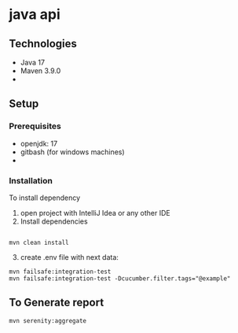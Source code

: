 # java api

## Technologies

* Java 17
* Maven 3.9.0
*

## Setup

### Prerequisites

- openjdk: 17
- gitbash (for windows machines)
- 
### Installation
To install dependency

1) open project with IntelliJ Idea or any other IDE
2) Install dependencies

```shell

mvn clean install
```

3) create .env file with next data:

```shell
mvn failsafe:integration-test
mvn failsafe:integration-test -Dcucumber.filter.tags="@example"

```

## To Generate report

```shell
mvn serenity:aggregate
```

